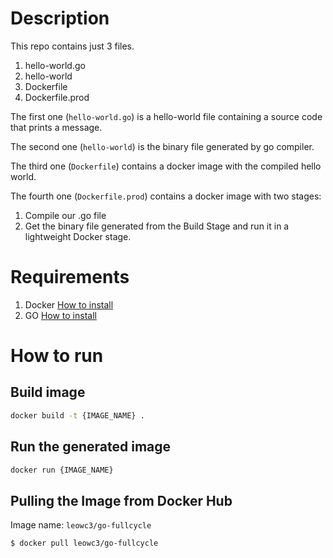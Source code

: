 # Description
This repo contains just 3 files.

1. hello-world.go
2. hello-world
3. Dockerfile
4. Dockerfile.prod

The first one (`hello-world.go`) is a hello-world file containing a source code that prints a message.

The second one (`hello-world`) is the binary file generated by go compiler.

The third one (`Dockerfile`) contains a docker image with the compiled hello world.

The fourth one (`Dockerfile.prod`) contains a docker image with two stages: 
1. Compile our .go file
2. Get the binary file generated from the Build Stage and run it in a lightweight Docker stage.

# Requirements

1. Docker [How to install](https://docs.docker.com/engine/install/ubuntu/)
2. GO [How to install](https://go.dev/doc/install)

# How to run

## Build image

```bash
docker build -t {IMAGE_NAME} . 
```

## Run the generated image
```bash
docker run {IMAGE_NAME}
```


## Pulling the Image from Docker Hub

Image name: `leowc3/go-fullcycle`

`$ docker pull leowc3/go-fullcycle`